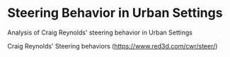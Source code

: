 # Steering Behavior in Urban Settings
Analysis of Craig Reynolds' steering behavior in Urban Settings

Craig Reynolds' Steering behaviors (https://www.red3d.com/cwr/steer/)
